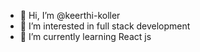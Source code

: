 - 👋 Hi, I’m @keerthi-koller
- 👀 I’m interested in full stack development
- 🌱 I’m currently learning React js

<!---
keerthi-koller/keerthi-koller is a ✨ special ✨ repository because its `README.md` (this file) appears on your GitHub profile.
You can click the Preview link to take a look at your changes.
--->
